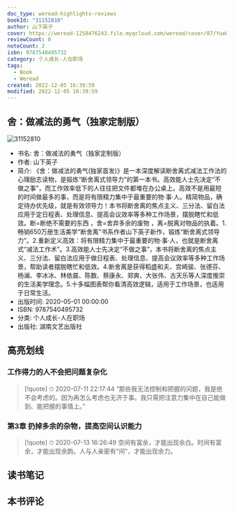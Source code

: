 ```yaml
---
doc_type: weread-highlights-reviews
bookId: "31152810"
author: 山下英子
cover: https://weread-1258476243.file.myqcloud.com/weread/cover/87/YueWen_31152810/t7_YueWen_31152810.jpg
reviewCount: 0
noteCount: 2
isbn: 9787540495732
category: 个人成长-人在职场
tags:
  - Book
  - Weread
created: 2022-12-05 16:39:59
modified: 2022-12-05 16:39:59
---
```


## 舍：做减法的勇气（独家定制版）

![31152810](https://weread-1258476243.file.myqcloud.com/weread/cover/87/YueWen_31152810/t7_YueWen_31152810.jpg)
- 书名: 舍：做减法的勇气（独家定制版）
- 作者: 山下英子
- 简介: 《舍：做减法的勇气(独家首发)》是一本深度解读断舍离式减法工作法的心理励志读物，是锻炼“断舍离式领导力”的第一本书。高效能人士先决定“不做之事”，而工作效率低下的人往往把文件都堆在办公桌上。高效不是用最短的时间做最多的事，而是将有限精力集中于最重要的物·事·人。精简物品，确定待办优先级，就是有效领导力！本书将断舍离的焦点主义、三分法、留白法应用于定日程表、处理信息、提高会议效率等多种工作场景，摆脱瞎忙和低效。断=断绝不需要的东西 ，舍=舍弃多余的废物 ，离=脱离对物品的执着。1.畅销650万册生活美学“断舍离”书系作者山下英子新作，锻炼“断舍离式领导力”。2.重新定义高效：将有限精力集中于最重要的物·事·人，也就是断舍离式“减法工作术”。3.高效能人士先决定“不做之事”，本书将断舍离的焦点主义、三分法、留白法应用于做日程表、处理信息、提高会议效率等多种工作场景，帮助读者摆脱瞎忙和低效。4.断舍离是获得稻盛和夫、宫崎骏、张德芬、杨澜、李冰冰、林依晨、陈数、蔡康永、郑爽、大张伟、古天乐等人深度推崇的生活美学理念。5.十多幅图表帮你看清高效逻辑，适用于工作场景，也适用于日常生活。
- 出版时间: 2020-05-01 00:00:00
- ISBN: 9787540495732
- 分类: 个人成长-人在职场
- 出版社: 湖南文艺出版社

## 高亮划线

### 工作得力的人不会把问题复杂化


> [!quote] ⏱ 2020-07-11 22:17:44
> “那些我无法控制和把握的问题，我是绝不会考虑的。因为再怎么考虑也无济于事。我只需把注意力集中在自己能做到、能把握的事情上。”
 


### 第3章 扔掉多余的杂物，提高空间认识能力


> [!quote] ⏱ 2020-07-13 16:26:49
> 空间有富余，才能出现余白。时间有富余，才能出现余韵。人与人亲密有“间”，才能出现余力。
 



## 读书笔记


## 本书评论

